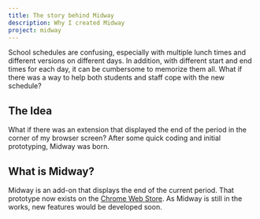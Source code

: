 ```yaml
---
title: The story behind Midway
description: Why I created Midway
project: midway
---
```

School schedules are confusing, especially with multiple lunch times and different versions on different days. In addition, with different start and end times for each day, it can be cumbersome to memorize them all. What if there was a way to help both students and staff cope with the new schedule?

## The Idea
What if there was an extension that displayed the end of the period in the corner of my browser screen? After some quick coding and initial prototyping, Midway was born. 

## What is Midway?
Midway is an add-on that displays the end of the current period. That prototype now exists on the [Chrome Web Store](https://chrome.google.com/webstore/detail/midway/cgibedogghadelndgfacffoociffapii). As Midway is still in the works, new features would be developed soon.
